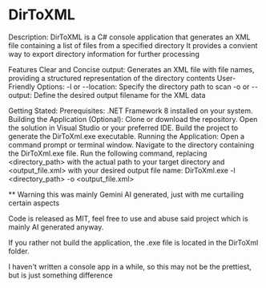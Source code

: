 # DirToXML

Description:
  DirToXML is a C# console application that generates an XML file containing a list of files from a specified directory
  It provides a convient way to export directory information for further processing

Features
  Clear and Concise output:
    Generates an XML file with file names, providing a structured representation of the directory contents
  User-Friendly Options:
    -l or --location: Specify the directory path to scan
    -o or --output: Define the desired output filename for the XML data


Getting Stated:
  Prerequisites:
    .NET Framework 8 installed on your system.
  Building the Application (Optional):
    Clone or download the repository.
    Open the solution in Visual Studio or your preferred IDE.
    Build the project to generate the DirToXml.exe executable.
  Running the Application:
    Open a command prompt or terminal window.
    Navigate to the directory containing the DirToXml.exe file.
    Run the following command, replacing <directory_path> with the actual path to your target directory and <output_file.xml> with your desired output file name:
      DirToXml.exe -l <directory_path> -o <output_file.xml>

** Warning this was mainly Gemini AI generated, just with me curtailing certain aspects

Code is released as MIT, feel free to use and abuse said project which is mainly AI generated anyway.

If you rather not build the application, the .exe file is located in the DirToXml folder.

I haven't written a console app in a while, so this may not be the prettiest, but is just something difference
